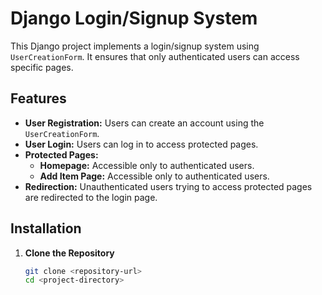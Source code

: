# Django Login/Signup System

This Django project implements a login/signup system using `UserCreationForm`. It ensures that only authenticated users can access specific pages.

## Features

- **User Registration:** Users can create an account using the `UserCreationForm`.
- **User Login:** Users can log in to access protected pages.
- **Protected Pages:** 
  - **Homepage:** Accessible only to authenticated users.
  - **Add Item Page:** Accessible only to authenticated users.
- **Redirection:** Unauthenticated users trying to access protected pages are redirected to the login page.

## Installation

1. **Clone the Repository**

   ```bash
   git clone <repository-url>
   cd <project-directory>
